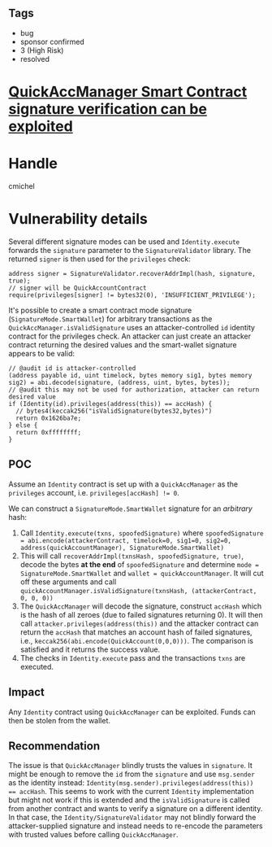 ## Tags

- bug
- sponsor confirmed
- 3 (High Risk)
- resolved

# [QuickAccManager Smart Contract signature verification can be exploited](https://github.com/code-423n4/2021-10-ambire-findings/issues/40) 

# Handle

cmichel


# Vulnerability details

Several different signature modes can be used and `Identity.execute` forwards the `signature` parameter to the `SignatureValidator` library.
The returned `signer` is then used for the `privileges` check:

```solidity
address signer = SignatureValidator.recoverAddrImpl(hash, signature, true);
// signer will be QuickAccountContract
require(privileges[signer] != bytes32(0), 'INSUFFICIENT_PRIVILEGE');
```

It's possible to create a smart contract mode signature (`SignatureMode.SmartWallet`) for arbitrary transactions as the `QuickAccManager.isValidSignature` uses an attacker-controlled `id` identity contract for the privileges check.
An attacker can just create an attacker contract returning the desired values and the smart-wallet signature appears to be valid:

```solidity
// @audit id is attacker-controlled
(address payable id, uint timelock, bytes memory sig1, bytes memory sig2) = abi.decode(signature, (address, uint, bytes, bytes));
// @audit this may not be used for authorization, attacker can return desired value
if (Identity(id).privileges(address(this)) == accHash) {
  // bytes4(keccak256("isValidSignature(bytes32,bytes)")
  return 0x1626ba7e;
} else {
  return 0xffffffff;
}
```

## POC

Assume an `Identity` contract is set up with a `QuickAccManager` as the `privileges` account, i.e. `privileges[accHash] != 0`.

We can construct a `SignatureMode.SmartWallet` signature for an _arbitrary_ hash:
1. Call `Identity.execute(txns, spoofedSignature)` where `spoofedSignature = abi.encode(attackerContract, timelock=0, sig1=0, sig2=0, address(quickAccountManager), SignatureMode.SmartWallet)`
2. This will call `recoverAddrImpl(txnsHash, spoofedSignature, true)`, decode the bytes **at the end** of `spoofedSignature` and determine `mode = SignatureMode.SmartWallet` and `wallet = quickAccountManager`. It will cut off these arguments and call `quickAccountManager.isValidSignature(txnsHash, (attackerContract, 0, 0, 0))`
3. The `QuickAccManager` will decode the signature, construct `accHash` which is the hash of all zeroes (due to failed signatures returning 0). It will then call `attacker.privileges(address(this))` and the attacker contract can return the `accHash` that matches an account hash of failed signatures, i.e., `keccak256(abi.encode(QuickAccount(0,0,0)))`. The comparison is satisfied and it returns the success value.
4. The checks in `Identity.execute` pass and the transactions `txns` are executed.

## Impact
Any `Identity` contract using `QuickAccManager` can be exploited.
Funds can then be stolen from the wallet.

## Recommendation
The issue is that `QuickAccManager` blindly trusts the values in `signature`.
It might be enough to remove the `id` from the `signature` and use `msg.sender` as the identity instead: `Identity(msg.sender).privileges(address(this)) == accHash`.
This seems to work with the current `Identity` implementation but might not work if this is extended and the `isValidSignature` is called from another contract and wants to verify a signature on a different identity.
In that case, the `Identity/SignatureValidator` may not blindly forward the attacker-supplied signature and instead needs to re-encode the parameters with trusted values before calling `QuickAccManager`.



